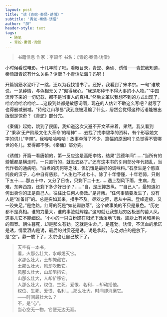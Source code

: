 ```yaml
---
layout: post
title: "读《青蛇·秦俑·诱僧》"
subtitle: '青蛇·秦俑·诱僧'
author: "漪"
header-style: text
tags:
  - 随笔
  - 青蛇·秦俑·诱僧
---
```


> 书籍信息  作家：李碧华  书名：《青蛇·秦俑·诱僧》

小时候看过电影，十几年前了吧。看眼目录，青蛇、秦俑、诱僧——青蛇我知道，秦俑跟青蛇有什么关系？诱僧？小青诱法海？妈呀！

开篇钢筋水泥吓了一跳，还以为我找错书了。还好，我看到了宋孝宗。一句“谁敢说，一见钟情，与色相无关？”颇得我心。“我是那种干不得大事的小人物。”“中国流传下来的一切记载，都不是当事人的真相。”然后文革以我想不到的方式出现了，哈哈哈哈哈哈哈……这段到处都是敏感词啊，现在的人估计不敢这么写吧？就写了也得删减删减。“待他江山移易”我到底被灌输了什么，居然会觉得这种话语能被出版很是惊奇？《青蛇》部分完。

《秦俑》起始，跳到了民国，我知道这次又避不开文革来着，果然，我又看到了“秉承‘无产阶级文化大革命’的精神”……去找了找李碧华的资料，有个形容她文字的词儿“辛辣”。我哈哈哈哈哈！故事单薄了不少，篇幅的原因吗？总觉得不管哪世的冬儿，爱得都不够。《秦俑》部分完。

《诱僧》开篇一看唐朝的，第一反应这是高阳李恪，结果“武德年间”……“当所有的螃蟹都是横走时，一只直行的，就没去路了。”还有这本书的引用部分年代错乱，当代作者的通病吧。“白煮的肉何等乏味，但饥饿是最好的调味料。”石彦生是个憨直纯良的汉子，心中自有慈悲。“人生也不过七十。除了十年懵懂，十年老弱，只剩下五十……那五十中，又分了日夜，只剩下二十五……遇上刮风下雨，生病，危难，东奔西跑，还剩下多少好日子？……”自，是压抑放纵。““自己人”，最知道如何出卖你的正是自己人，往往比任何人奏效。”是背叛。“任何事情要发生了，没有人是“准备好”的。总是突如其来，措手不及。尽欢之际，悲从中来。登峰造极，又一跤失足。”是绝路。红萼的死是“如花瓣散落”，这个故事美的不只是景色。“历史都不是真相。谁的力量大，谁的事迹就辉煌。”这句就让我想起穷凶极恶的苗人凤，这事儿它不能细说。“小小的一只白粉蝶在阳光下活泼地飞舞。翅膀上有黄和黑色的图案。朝生暮死，却是那么有劲。这就是生命。”，是蓬勃。诱僧，不流血的承诺是诱，情爱酒肉是诱，最后的封赏还是诱。诱是拿起，与之对应的是放下，是“空”。静一放下了，太宗也让自己放下了。

> 天空有一本书。<br>看，火那么壮大，水却熄灭它。
<br>水那么壮大，土却掩藏它。
<br>土那么壮大，风却吹散它。
<br>风那么壮大，山却阻挡它。
<br>山那么壮大，人却铲移它。
<br>人那么壮大，权位、生死、爱恨、名利……却动摇他。
<br>权位、生死、爱恨、名利……那么壮大，时间却消磨它。
<br>——时间最壮大么？
<br>不，是“心”。
<br>当心空无一物，它便无边无涯。

